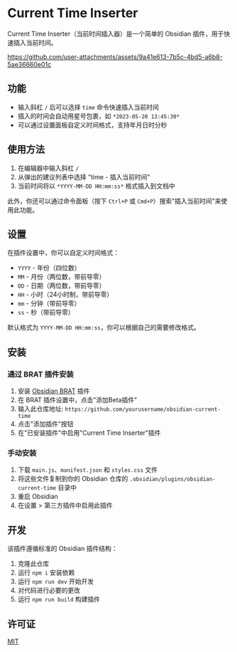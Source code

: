 # Current Time Inserter

Current Time Inserter（当前时间插入器）是一个简单的 Obsidian 插件，用于快速插入当前时间。

https://github.com/user-attachments/assets/9a41e613-7b5c-4bd5-a6b8-5ae36660e01c

## 功能

- 输入斜杠 `/` 后可以选择 `time` 命令快速插入当前时间
- 插入的时间会自动用星号包裹，如 `*2023-05-20 13:45:30*`
- 可以通过设置面板自定义时间格式，支持年月日时分秒

## 使用方法

1. 在编辑器中输入斜杠 `/`
2. 从弹出的建议列表中选择 "time - 插入当前时间"
3. 当前时间将以 `*YYYY-MM-DD HH:mm:ss*` 格式插入到文档中

此外，你还可以通过命令面板（按下 `Ctrl+P` 或 `Cmd+P`）搜索"插入当前时间"来使用此功能。

## 设置

在插件设置中，你可以自定义时间格式：

- `YYYY` - 年份（四位数）
- `MM` - 月份（两位数，带前导零）
- `DD` - 日期（两位数，带前导零）
- `HH` - 小时（24小时制，带前导零）
- `mm` - 分钟（带前导零）
- `ss` - 秒（带前导零）

默认格式为 `YYYY-MM-DD HH:mm:ss`，你可以根据自己的需要修改格式。

## 安装

### 通过 BRAT 插件安装

1. 安装 [Obsidian BRAT](https://github.com/TfTHacker/obsidian42-brat) 插件
2. 在 BRAT 插件设置中，点击"添加Beta插件"
3. 输入此仓库地址: `https://github.com/yourusername/obsidian-current-time`
4. 点击"添加插件"按钮
5. 在"已安装插件"中启用"Current Time Inserter"插件

### 手动安装

1. 下载 `main.js`、`manifest.json` 和 `styles.css` 文件
2. 将这些文件复制到你的 Obsidian 仓库的 `.obsidian/plugins/obsidian-current-time` 目录中
3. 重启 Obsidian
4. 在设置 > 第三方插件中启用此插件

## 开发

该插件遵循标准的 Obsidian 插件结构：

1. 克隆此仓库
2. 运行 `npm i` 安装依赖
3. 运行 `npm run dev` 开始开发
4. 对代码进行必要的更改
5. 运行 `npm run build` 构建插件

## 许可证

[MIT](LICENSE)
